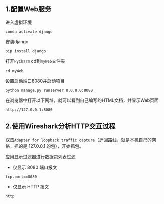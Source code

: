 ## 1.配置Web服务

进入虚拟环境
```
conda activate django
```

安装django
```
pip install django
```

打开`PyCharm` cd到`myWeb`文件夹
```
cd myWeb
```

设置启动端口8080并启动项目
```
python manage.py runserver 0.0.0.0:8080
```

在浏览器中打开以下网址，就可以看到自己编写的HTML文档，并显示Web页面
```
http://127.0.0.1:8080
```
## 2.使用Wireshark分析HTTP交互过程

双击`Adapter for loopback traffic capture`（迂回路线，就是本机自己的网络，抓的是 127.0.0.1 的包），开始抓包。

应用显示过滤器进行数据包列表过滤

- 仅显示 8080 端口报文
```
tcp.port==8080
```

- 仅显示 HTTP 报文
```
http
```